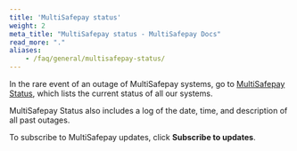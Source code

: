 ```yaml
---
title: 'MultiSafepay status'
weight: 2
meta_title: "MultiSafepay status - MultiSafepay Docs"
read_more: "."
aliases:
    - /faq/general/multisafepay-status/
---
```


In the rare event of an outage of MultiSafepay systems, go to [MultiSafepay Status](https://status.multisafepay.com), which lists the current status of all our systems.

MultiSafepay Status also includes a log of the date, time, and description of all past outages.

To subscribe to MultiSafepay updates, click **Subscribe to updates**.

